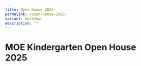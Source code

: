 ```yaml
---
title: Open House 2025
permalink: /open-house-2025/
variant: markdown
description: ""
---
```

# **MOE Kindergarten Open House 2025**  

